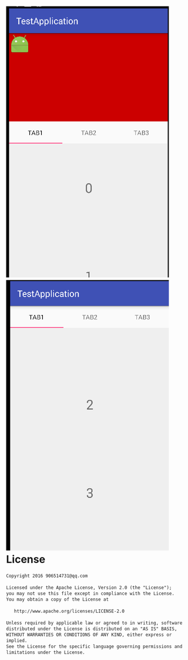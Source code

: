 
![](https://github.com/l123456789jy/ScrowBarLayout/blob/master/p1.png?raw=true)
![](https://github.com/l123456789jy/ScrowBarLayout/blob/master/p2.png?raw=true)
License
=======

    Copyright 2016 906514731@qq.com

    Licensed under the Apache License, Version 2.0 (the "License");
    you may not use this file except in compliance with the License.
    You may obtain a copy of the License at

       http://www.apache.org/licenses/LICENSE-2.0

    Unless required by applicable law or agreed to in writing, software
    distributed under the License is distributed on an "AS IS" BASIS,
    WITHOUT WARRANTIES OR CONDITIONS OF ANY KIND, either express or implied.
    See the License for the specific language governing permissions and
    limitations under the License.
